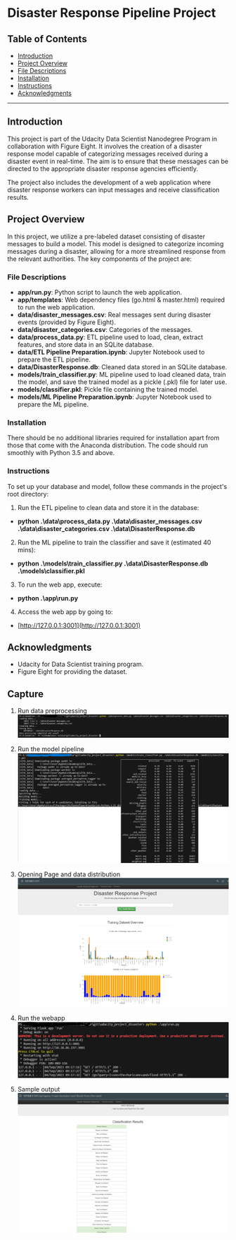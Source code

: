 # Disaster Response Pipeline Project

## Table of Contents
- [Introduction](#introduction)
- [Project Overview](#project-overview)
- [File Descriptions](#file-descriptions)
- [Installation](#installation)
- [Instructions](#instructions)
- [Acknowledgments](#acknowledgments)

---

## Introduction
This project is part of the Udacity Data Scientist Nanodegree Program in collaboration with Figure Eight. It involves the creation of a disaster response model capable of categorizing messages received during a disaster event in real-time. The aim is to ensure that these messages can be directed to the appropriate disaster response agencies efficiently.

The project also includes the development of a web application where disaster response workers can input messages and receive classification results.

## Project Overview
In this project, we utilize a pre-labeled dataset consisting of disaster messages to build a model. This model is designed to categorize incoming messages during a disaster, allowing for a more streamlined response from the relevant authorities. The key components of the project are:

### File Descriptions
- **app/run.py**: Python script to launch the web application.
- **app/templates**: Web dependency files (go.html & master.html) required to run the web application.
- **data/disaster_messages.csv**: Real messages sent during disaster events (provided by Figure Eight).
- **data/disaster_categories.csv**: Categories of the messages.
- **data/process_data.py**: ETL pipeline used to load, clean, extract features, and store data in an SQLite database.
- **data/ETL Pipeline Preparation.ipynb**: Jupyter Notebook used to prepare the ETL pipeline.
- **data/DisasterResponse.db**: Cleaned data stored in an SQLite database.
- **models/train_classifier.py**: ML pipeline used to load cleaned data, train the model, and save the trained model as a pickle (.pkl) file for later use.
- **models/classifier.pkl**: Pickle file containing the trained model.
- **models/ML Pipeline Preparation.ipynb**: Jupyter Notebook used to prepare the ML pipeline.

### Installation
There should be no additional libraries required for installation apart from those that come with the Anaconda distribution. The code should run smoothly with Python 3.5 and above.

### Instructions
To set up your database and model, follow these commands in the project's root directory:

1. Run the ETL pipeline to clean data and store it in the database: 
- **python .\data\process_data.py .\data\disaster_messages.csv .\data\disaster_categories.csv .\data\DisasterResponse.db**
2. Run the ML pipeline to train the classifier and save it (estimated 40 mins):
- **python .\models\train_classifier.py .\data\DisasterResponse.db .\models\classifier.pkl**
3. To run the web app, execute:
- **python .\app\run.py**
4. Access the web app by going to:
- [http://127.0.0.1:3001](http://127.0.0.1:3001)

## Acknowledgments
- Udacity for Data Scientist training program.
- Figure Eight for providing the dataset.

## Capture

1. Run data preprocessing
![image](https://github.com/Rifyal-Rac/Project_Disaster_Udc/blob/main/capture/4First%20data%20preprocessing.png)

2. Run the model pipeline
![image](https://github.com/Rifyal-Rac/Project_Disaster_Udc/blob/main/capture/2Run%20the%20model%20pipeline.png)

3. Opening Page and data distribution
![image](https://github.com/Rifyal-Rac/Project_Disaster_Udc/blob/main/capture/1Opening%20Page%20with%20training%20data%20distribution.png)

4. Run the webapp
![image](https://github.com/Rifyal-Rac/Project_Disaster_Udc/blob/main/capture/3Run%20webapp.png)

5. Sample output
![image](https://github.com/Rifyal-Rac/Project_Disaster_Udc/blob/main/capture/5Result%20output.png)





